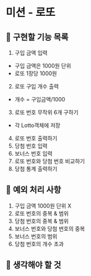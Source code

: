 # 미션 - 로또

## 🚀 구현할 기능 목록

1. 구입 금액 입력
 - 구입 금액은 1000원 단위
 - 로또 1장당 1000원
2. 로또 구입 개수 출력
 - 개수 = 구입금액/1000
3. 로또 번호 무작위 6개 구하기
 - 각 Lotto객체에 저장
4. 로또 번호 출력하기
5. 당첨 번호 입력
6. 보너스 번호 입력
7. 로또 번호와 당첨 번호 비교하기
8. 당첨 통계 출력하기

## 🚨 예외 처리 사항

1. 구입 금액 1000원 단위 X
2. 로또 번호의 중복 & 범위
3. 당첨 번호의 중복 & 범위
4. 보너스 번호와 당첨 번호의 중복
5. 보너스 번호의 범위
6. 당첨 번호의 개수 초과

## 🤔 생각해야 할 것